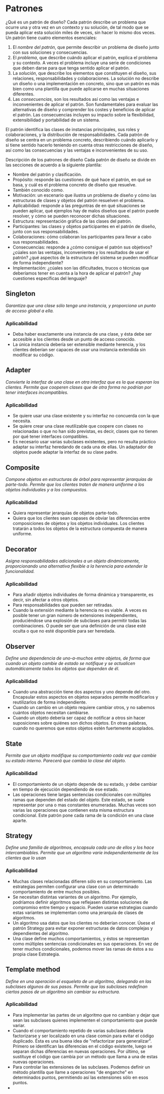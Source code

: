 Patrones
========

¿Qué es un patrón de diseño?
Cada patrón describe un problema que ocurre una y otra vez en un contexto y su solución, de tal modo que se pueda aplicar esta solución miles de veces, sin hacer lo mismo dos veces.
Un patrón tiene cuatro elementos esenciales:

1. El *nombre del patrón*, que permite describir un problema de diseño junto con sus soluciones y consecuencias. 
2. El *problema*, que describe cuándo aplicar el patrón, explica el problema y su contexto. A veces el problema incluye una serie de condiciones que deben darse para que tenga sentido aplicar el patrón.
3. La *solución*, que describe los elementos que constituyen el diseño, sus relaciones, responsabilidades y colaboraciones. La solución no describe un diseño o una implementación en concreto, sino que un patrón es más bien como una plantilla que puede aplicarse en muchas situaciones diferentes.
4. Las *consecuencias*, son los resultados así como las ventajas e inconvenientes de aplicar el patrón. Son fundamentales para evaluar las alternativas de diseño y comprender los costes y beneficios de aplicar el patrón. Las consecuencias incluyen su impacto sobre la flexibilidad, extensibilidad y portabilidad de un sistema.


El patrón identifica las clases de instancias principales, sus roles y colaboraciones, y la distribución de responsabilidades. Cada patrón de diseño se centra en un problema concreto, describiendo cuándo aplicarlo y si tiene sentido hacerlo teniendo en cuenta otras restricciones de diseño, así como las consecuencias y las ventajas e inconvenientes de su uso.

Descripción de los patrones de diseño
Cada patrón de diseño se divide en las secciones de acuerdo a la siguiente plantila:
* Nombre del patrón y clasificación.
* Propósito: responde las cuestiones de qué hace el patrón, en qué se basa, y cuál es el problema concreto de diseño que resuelve.
* También conocido como.
* Motivación: un escenario que ilustra un problema de diseño y cómo las estructuras de clases y objetos del patrón resuelven el problema.
* Aplicabilidad: responde a las preguntras de en qué situaciones se pueden aplicar, qué ejemplos hay de malos diseños que el patrón puede resolver, y cómo se pueden reconocer dichas situaciones.
* Estructura: representación gráfica de las clases del patrón.
* Participantes: las clases y objetos participantes en el patrón de diseño, junto con sus responsabilidades.
* Colaboraciones: cómo colaboran los participantes para llevar a cabo sus responsabilidades.
* Consecuencias: responde a ¿cómo consigue el patrón sus objetivos? ¿cúales son las ventajas, inconvenientes y los resultados de usar el patrón? ¿qué aspectos de la estructura del sistema se pueden modificar de forma independiente?
* Implementación: ¿cúales son las dificultades, trucos o técnicas que deberíamos tener en cuenta a la hora de aplicar el patrón? ¿hay cuestiones específicas del lenguaje?

Singleton
---------

*Garantiza que una clase sólo tenga una instancia, y proporciona un punto de acceso global a ella.*

### Aplicabilidad

* Deba haber exactamente una instancia de una clase, y ésta debe ser accesible a los clientes desde un punto de acceso conocido.
* La única instancia debería ser extensible mediante herencia, y los clientes deberían ser capaces de usar una instancia extendida sin modificar su código.

Adapter
-------

*Convierte la interfaz de una clase en otra interfaz que es la que esperan los clientes. Permite que cooperen clases que de otra forma no podrían por tener interfaces incompatibles.*

### Aplicabilidad

* Se quiere usar una clase existente y su interfaz no concuerda con la que necesita.
* Se quiere crear una clase reutilizable que coopere con clases no relacionadas o que no han sido previstas, es decir, clases que no tienen por qué tener interfaces compatibles.
* Es necesario usar varias subclases existentes, pero no resulta práctico adaptar su interfaz heredando de cada una de ellas. Un adaptador de objetos puede adaptar la interfaz de su clase padre.

Composite
---------

*Compone objetos en estructuras de árbol para representar jerarquías de parte-todo. Permite que los clientes traten de manera uniforme a los objetos individuales y a los compuestos.*

### Aplicabilidad

* Quiera representar jerarquías de objetos parte-todo.
* Quiera que los clientes sean capases de obviar las diferencias entre composiciones de objetos y los objetos individuales. Los clientes tratarán a todos los objetos de la estructura compuesta de manera uniforme.

Decorator
---------

*Asigna responsabilidades adicionales a un objeto dinámicamente, proporcionando una alternativa flexible a la herencia para extender la funcionalidad.*

### Aplicabilidad

* Para añadir objetos individuales de forma dinámica y transparente, es decir, sin afectar a otros objetos.
* Para responsabilidades que pueden ser retiradas.
* Cuando la extensión mediante la herencia no es viable. A veces es posible tener un gran número de extensiones independientes, produciéndose una explosión de subclases para permitir todas las combinaciones. O puede ser que una definición de una clase esté oculta o que no esté disponible para ser heredada.

Observer
--------

*Define una dependencia de uno-a-muchos entre objetos, de forma que cuando un objeto cambie de estado se notifique y se actualicen automáticamente todos los objetos que dependen de él.*

### Aplicabilidad

* Cuando una abstracción tiene dos aspectos y uno depende del otro. Encapsular estos aspectos en objetos separados permite modificarlos y reutilizarlos de forma independiente.
* Cuando un cambio en un objeto requiere cambiar otros, y no sabemos cuántos objetos necesitan cambiarse.
* Cuando un objeto debería ser capaz de notificar a otros sin hacer suposiciones sobre quiénes son dichos objetos. En otras palabras, cuando no queremos que estos objetos estén fuertemente acoplados.

State
-----

*Permite que un objeto modifique su comportamiento cada vez que cambie su estado interno. Parecerá que cambia la clase del objeto.*

### Aplicabilidad

* El comportamiento de un objeto depende de su estado, y debe cambiar en tiempo de ejecución dependiendo de ese estado.
* Las operaciones tiene largas sentencias condicionales con múltiples ramas que dependen del estado del objeto. Este estado, se suele representar por una o mas constantes enumeradas. Muchas veces son varias las operaciones que contienen esta misma estructura condicional. Este patrón pone cada rama de la condición en una clase aparte.

Strategy
--------

*Define una familia de algoritmos, encapsula cada uno de ellos y los hace intercambiables. Permite que un algoritmo varíe independientemente de los clientes que lo usan*

### Aplicabilidad

* Muchas clases relacionadas difieren sólo en su comportamiento. Las estrategias permiten configurar una clase con un determinado comportamiento de entre muchos posibles.
* Se necesitan distintas variantes de un algoritmo. Por ejemplo, podríamos definir algoritmos que reflejasen distintas soluciones de compromiso entre tiempo y espacio. Pueden usarse estrategias cuando estas variantes se implementan como una jerarquía de clases de algoritmos.
* Un algoritmo usa datos que los clientes no deberían conocer. Úsese el patrón Strategy para evitar exponer estructuras de datos complejas y dependientes del algoritmo.
* Una clase define muchos comportamientos, y éstos se representan como múltiples sentencias condicionales en sus operaciones. En vez de tener muchos condicionales, podemos mover las ramas de éstos a su propia clase Estrategia.

Template method
---------------

*Define en una operación el esqueleto de un algoritmo, delegando en las subclases algunos de sus pasos. Permite que las subclases redefinan ciertos pasos de un algoritmo sin cambiar su estructura.*

### Aplicabilidad

* Para implementar las partes de un algoritmo que no cambian y dejar que sean las subclases quienes implementen el comportamiento que puede variar.
* Cuando el comportamiento repetido de varias subclases debería factorizarse y ser localizado en una clase común para evitar el código duplicado. Ésta es una buena idea de "refactorizar para generalizar". Primero se identifican las diferencias en el código existente, luego se separan dichas diferencias en nuevas operaciones. Por último, se sustituye el código que cambia por un método que llama a una de estas nuevas operaciones.
* Para controlar las extensiones de las subclases. Podemos definir un método plantilla que llame a operaciones "de enganche" en determinados puntos, permitiendo así las extensiones sólo en esos puntos.
*

